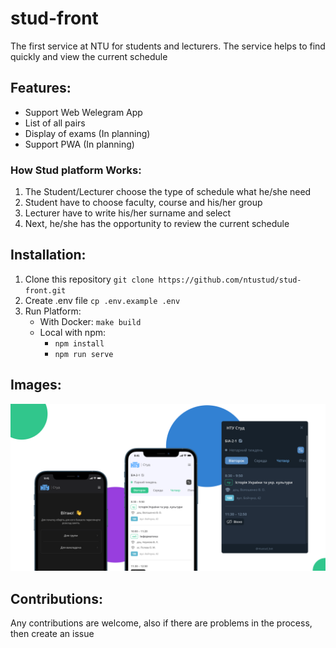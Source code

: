 # stud-front
The first service at NTU for students and lecturers. The service helps to find quickly and view the current schedule

## Features:
- Support Web Welegram App 
- List of all pairs
- Display of exams (In planning)
- Support PWA (In planning)

### How Stud platform Works:
1. The Student/Lecturer choose the type of schedule what he/she need
2. Student have to choose faculty, course and his/her group 
3. Lecturer have to write his/her surname and select
4. Next, he/she has the opportunity to review the current schedule

## Installation:
1. Clone this repository `git clone https://github.com/ntustud/stud-front.git`
2. Create .env file `cp .env.example .env`
3. Run Platform:
    - With Docker: `make build`
    - Local with npm: 
      - `npm install`
      - `npm run serve`

## Images:
![Example Bot Image](https://raw.githubusercontent.com/ntustud/stud-front/main/images/app-preview.png)

## Contributions:
Any contributions are welcome, also if there are problems in the process, then create an issue
